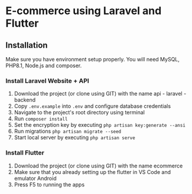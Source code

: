 # E-commerce using Laravel and Flutter <br>

## Installation 
Make sure you have environment setup properly. You will need MySQL, PHP8.1, Node.js and composer.

### Install Laravel Website + API
1. Download the project (or clone using GIT) with the name api - laravel - backend
2. Copy `.env.example` into `.env` and configure database credentials
3. Navigate to the project's root directory using terminal
4. Run `composer install`
5. Set the encryption key by executing `php artisan key:generate --ansi`
6. Run migrations `php artisan migrate --seed`
7. Start local server by executing `php artisan serve`

### Install Flutter
1. Download the project (or clone using GIT) with the name ecommerce
2. Make sure that you already setting up the flutter in VS Code and emulator Android
3. Press F5 to running the apps
